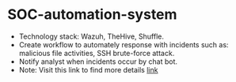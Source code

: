 # SOC-automation-system
- Technology stack: Wazuh, TheHive, Shuffle.
- Create workflow to automately response with incidents such as: malicious file activities, SSH brute-force attack.
- Notify analyst when incidents occur by chat bot.
- Note: Visit this link to find more details [link](https://hackmd.io/@nmEz3k5HSbGuzlznPDDZng/SJvc_buTlx)

